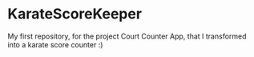 # KarateScoreKeeper
My first repository, for the project Court Counter App, that I transformed into a karate score counter :)
